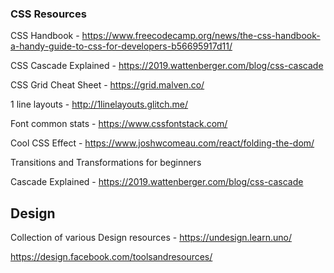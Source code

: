 ### CSS Resources

CSS Handbook - https://www.freecodecamp.org/news/the-css-handbook-a-handy-guide-to-css-for-developers-b56695917d11/

CSS Cascade Explained - https://2019.wattenberger.com/blog/css-cascade

CSS Grid Cheat Sheet - https://grid.malven.co/

1 line layouts - http://1linelayouts.glitch.me/

Font common stats - https://www.cssfontstack.com/

Cool CSS Effect - https://www.joshwcomeau.com/react/folding-the-dom/

Transitions and Transformations for beginners

Cascade Explained - https://2019.wattenberger.com/blog/css-cascade

## Design 

Collection of various Design resources - https://undesign.learn.uno/


https://design.facebook.com/toolsandresources/